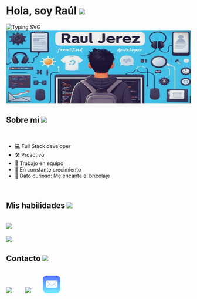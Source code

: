 
<h1>Hola, soy Raúl <img src="https://media.giphy.com/media/hvRJCLFzcasrR4ia7z/giphy.gif" width="35"></h1>
<img src="https://readme-typing-svg.herokuapp.com?font=Fira+Code&weight=500&size=23&pause=1000&vCenter=true&random=false&width=435&lines=Gracias+por+visitar+mi+GitHub." alt="Typing SVG" />

<img src="1.jpg" width="600" height="200" >

## Sobre mi <img src = "https://media2.giphy.com/media/QssGEmpkyEOhBCb7e1/giphy.gif?cid=ecf05e47a0n3gi1bfqntqmob8g9aid1oyj2wr3ds3mg700bl&rid=giphy.gif" width = 32px>
<br>

- 💻 Full Stack developer
- 🛠 Proactivo
- 🤝 Trabajo en equipo 
- 🚀 En constante crecimiento
- 🧐 Dato curioso: Me encanta el bricolaje
  
<br>

<h2 align="left"> Mis habilidades <img src = "https://media.giphy.com/media/v1.Y2lkPTc5MGI3NjExaWw3b29sZHd6ZXUxZ2xtbzRsZnpncGc4M291ZGk1ajd1b3NvOXgzdCZlcD12MV9pbnRlcm5hbF9naWZfYnlfaWQmY3Q9cw/rkcO4GYaWlHnvXj2XE/giphy.gif" width = 50px> </h2>
<br>
<div align="left">
    <img src="https://skillicons.dev/icons?i=html,,css,,js,,react,,angular,,sass,,nodejs" />
  <br/>
  <br/>
  <img src="https://skillicons.dev/icons?i=tailwind,,git,,github,,vscode,,vite,,jest,,typescript" />
</div>

<h2> Contacto <img src='https://raw.githubusercontent.com/ShahriarShafin/ShahriarShafin/main/Assets/handshake.gif' width="100px"> </h2>
<br>
<a href = 'https://www.linkedin.com/in/ra%C3%BAl-jerez-pag%C3%A1n-35570927a/'> <img src="https://skillicons.dev/icons?i=linkedin" /></a> &emsp;&emsp;
<a href = 'https://www.github.com/Rauljp16/'> <img src="https://skillicons.dev/icons?i=github" /></a>&emsp;&emsp;
<a href="mailto:raul_astra16@hotmail.com">
  <img src="2.png" alt="Correo Electrónico" width="48" height="48">
</a>
 




